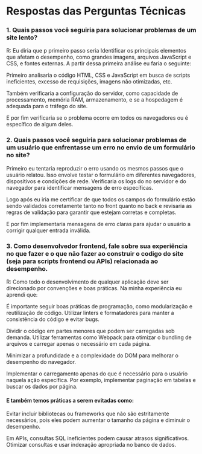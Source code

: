 # Respostas das Perguntas Técnicas

### 1. Quais passos você seguiria para solucionar problemas de um site lento?

R: Eu diria que p primeiro passo seria Identificar os principais elementos que afetam o desempenho, como grandes imagens, arquivos JavaScript e CSS, e fontes externas. A partir dessa primeira análise eu faria o seguinte:

Primeiro analisaria o código HTML, CSS e JavaScript em busca de scripts ineficientes, excesso de requisições, imagens não otimizadas, etc.

Também verificaria a configuração do servidor, como capacidade de processamento, memória RAM, armazenamento, e se a hospedagem é adequada para o tráfego do site.

E por fim verificaria se o problema ocorre em todos os navegadores ou é específico de algum deles.

### 2. Quais passos você seguiria para solucionar problemas de um usuário que enfrentasse um erro no envio de um formulário no site?

Primeiro eu tentaria reproduzir o erro usando os mesmos passos que o usuário relatou. Isso envolve testar o formulário em diferentes navegadores, dispositivos e condições de rede. Verificaria os logs do no servidor e do navegador para identificar mensagens de erro específicas.

Logo após eu iria me certificar de que todos os campos do formulário estão sendo validados corretamente tanto no front quanto no back e revisaria as regras de validação para garantir que estejam corretas e completas.

E por fim implementaria mensagens de erro claras para ajudar o usuário a corrigir qualquer entrada inválida.

### 3. Como desenvolvedor frontend, fale sobre sua experiência no que fazer e o que não fazer ao construir o codigo do site (seja para scripts frontend ou APIs) relacionada ao desempenho.

R: Como todo o desenvolvimento de qualquer aplicação deve ser direcionado por convenções e boas práticas. Na minha experiência eu aprendi que:

É importante seguir boas práticas de programação, como modularização e reutilização de código. Utilizar linters e formatadores para manter a consistência do código e evitar bugs.

Dividir o código em partes menores que podem ser carregadas sob demanda. Utilizar ferramentas como Webpack para otimizar o bundling de arquivos e carregar apenas o necessário em cada página.

Minimizar a profundidade e a complexidade do DOM para melhorar o desempenho do navegador.

Implementar o carregamento apenas do que é necessário para o usuário naquela ação específica. Por exemplo, implementar paginação em tabelas e buscar os dados por página.

#### E também temos práticas a serem evitadas como:

Evitar incluir bibliotecas ou frameworks que não são estritamente necessários, pois eles podem aumentar o tamanho da página e diminuir o desempenho.

Em APIs, consultas SQL ineficientes podem causar atrasos significativos. Otimizar consultas e usar indexação apropriada no banco de dados.
